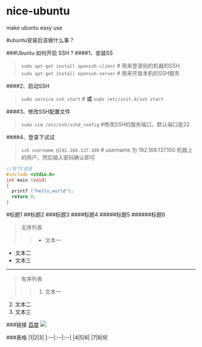 # nice-ubuntu
make ubuntu easy use


#ubuntu安装后该做什么事？

###Ubuntu 如何开启 SSH ?
####1、安装SS
>`sudo apt-get install openssh-client`   # 用来登录别的机器的SSH  
`sudo apt-get install openssh-server`   # 用来开放本机的SSH服务

####2、启动SSH
>`sudo service ssh start`  # **或**   `sudo /etc/init.d/ssh start`

####3、修改SSH配置文件
>`sudo vim /etc/ssh/sshd_config`   #修改SSH的服务端口，默认端口是22

####4、登录下试试
>`ssh username @192.168.137.100`  # username 为 192.168.137.100 机器上的用户，然后输入密码确认即可

``` c
//写个C语言
#include <stdio.h>
int main (void)
{
  printf ("hello,world");
  return 0;
}
```

#标题1
##标题2
###标题3
####标题4
#####标题5
######标题6

>无序列表
>>- 文本一
- 文本二
- 文本三
 

****

>有序列表
>>1. 文本一
2. 文本二
3. 文本三


###链接
[百度](http://www.baidu.com)
![](http://img.voidcn.com/vcimg/000/001/489/340_b66_519.jpg)


###表格
|1|2|3|
|:--|:--|:--|
|4|5|6|
|7|8|9|


